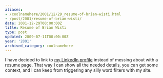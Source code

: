 ```yaml
---
aliases:
- /coolnamehere/2001/12/29_resume-of-brian-wisti.html
- /post/2001/resume-of-brian-wisti/
date: 2001-12-29T00:00:00Z
title: Resume of Brian Wisti
type: post
updated: 2009-07-11T00:00:00Z
year: '2001'
archived_category: coolnamehere
---
```


I have decided to link to [my LinkedIn 
profile](http://www.linkedin.com/in/brianwisti) instead of messing
about with a resume page. That way I can show all the needed details, you can 
get some context, and I can keep from triggering any silly word filters with 
my site.
<!-- TEASER_END -->
